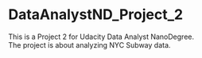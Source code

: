# DataAnalystND_Project_2

This is a Project 2 for Udacity Data Analyst NanoDegree.<br />
The project is about analyzing NYC Subway data.
